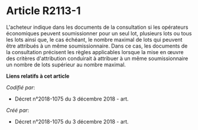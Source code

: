 # Article R2113-1

L'acheteur indique dans les documents de la consultation si les opérateurs économiques peuvent soumissionner pour un seul
lot, plusieurs lots ou tous les lots ainsi que, le cas échéant, le nombre maximal de lots qui peuvent être attribués à un
même soumissionnaire. Dans ce cas, les documents de la consultation précisent les règles applicables lorsque la mise en œuvre
des critères d'attribution conduirait à attribuer à un même soumissionnaire un nombre de lots supérieur au nombre maximal.

**Liens relatifs à cet article**

_Codifié par_:

  - Décret n°2018-1075 du 3 décembre 2018 - art.

_Créé par_:

  - Décret n°2018-1075 du 3 décembre 2018 - art.
